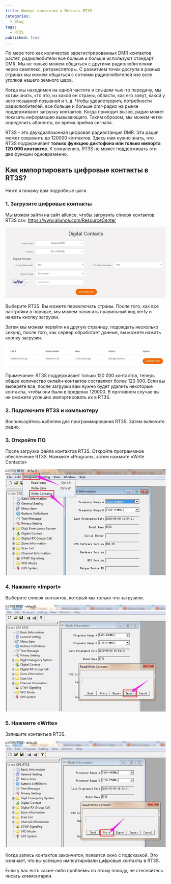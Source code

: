 ```yaml
---
title: Импорт контактов в Retevis RT3S
categories:
  - Blog
tags:
  - RT3S
published: true
---
```

По мере того как количество зарегистрированных DMR контактов растет, радиолюбители все больше и больше используют стандарт DMR. Мы не только можем общаться с другими радиолюбителями через симплекс, ретрансляторы. С развитием точек доступа в разных странах мы можем общаться с сотнями радиолюбителей изо всех уголков нашего земного шара.

Когда мы находимся на одной частоте и слышим чью-то передачу, мы хотим знать, кто это, из какой он страны, области, как его зовут, какой у него позывной позывной и т. д. Чтобы удовлетворить потребности радиолюбителей, все больше и больше dmr-радио на рынке поддерживают загрузку контактов. Когда приходит вызов, радио может показать информацию вызывающего. Таким образом, мы можем четко определить абонента, во время приёма сигнала.

RT3S - это двухдиапазонная цифровая радиостанция DMR. Эта рация может сохранить до 120000 контактов. Здесь нам нужно знать, что RT3S поддерживает **только функцию диктофона или только импорта 120 000 контактов**. К сожалению, RT3S не может поддерживать эти две функции одновременно.

## Как импортировать цифровые контакты в RT3S? 

Ниже я покажу вам подробные шаги.

### 1. Загрузите цифровые контакты

Мы можем зайти на сайт ailunce, чтобы загрузить список контактов RT3S csv: <https://www.ailunce.com/ResourceCenter>

![Digital Contacts](assets/images/digital-contacts.jpg "Retevis RT3S - загрузить контакты")

Выберите RT3S. Вы можете переключать страны.  После того, как все настройки в порядке, мы можем написать правильный код verfy и нажать кнопку загрузки.

Затем мы можем перейти на другую страницу, подождать несколько секунд, после того, как сервер обработает данные, вы можете нажать кнопку загрузки.

![контакты для ретевис рт3с](assets/images/contacts-file.jpg "Retevis RT3S - скачать файл контактов")

Примечание: RT3S поддерживает только 120 000 контактов, теперь общее количество онлайн-контактов составляет более 120 000. Если вы выберете все, после загрузки вам нужно будет удалить некоторые контакты, чтобы они были в пределах 120000. В противном случае вы не сможете успешно импортировать их в RT3S.

### 2. Подключите RT3S и компьютеру 
Воспользуйтесь кабелем для программирования RT3S. Затем включите радио.

### 3. Откройте ПО
 После загрузки файла контактов RT3S. Откройте программное обеспечение RT3S. Нажмите «Program», затем нажмите «Write Contacts»

![CPS RT3S Program - Write Contacts](assets/images/rt3s-write-contacts.jpg "CPS RT3S Program - Write Contacts")

### 4. Нажмите «Import» 
Выберите список контактов, который мы только что загрузили.

![CPS RT3S Read/Write Contacts - Import](assets/images/rt3s-import-contacts.jpg "CPS RT3S Read/Write Contacts - Import")

### 5. Нажмите «Write»
Запишите контакты в RT3S.

![CPS RT3S Read/Write Contacts - Write](assets/images/cps-rt3s-write.jpg "CPS RT3S Read/Write Contacts - Write")

Когда запись контактов закончится, появится окно с подсказкой. Это означает, что вы успешно импортировали цифровые контакты в RT3S.

Если у вас есть какие-либо проблемы по этому поводу, не стесняйтесь писать комментарии.
